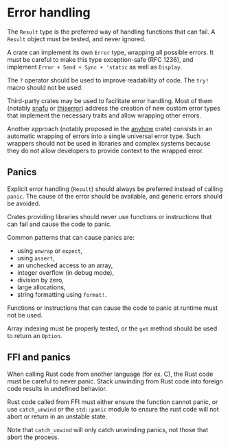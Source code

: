 # Error handling

<!-- <mark>TODO</mark>: explicit good practices in error handling. -->

The `Result` type is the preferred way of handling functions that can fail.
A `Result` object must be tested, and never ignored.

<div class="reco" id="LANG-ERRWRAP" type="Recommendation" title="Implement custom `Error` type wrapping all possible errors">

A crate can implement its own `Error` type, wrapping all possible errors.
It must be careful to make this type exception-safe (RFC 1236), and implement
`Error + Send + Sync + 'static` as well as `Display`.

</div>

<div class="reco" id="LANG-ERRDO" type="Recommendation" title="Use the `?` operator and do not use the `try!` macro">

The `?` operator should be used to improve readability of code.
The `try!` macro should not be used.

</div>

Third-party crates may be used to facilitate error handling. Most of them
(notably [snafu] or [thiserror]) address the creation of new custom
error types that implement the necessary traits and allow wrapping other
errors.

Another approach (notably proposed in the [anyhow] crate) consists in an automatic
wrapping of errors into a single universal error type. Such wrappers should not
be used in libraries and complex systems because they do not allow developers to
provide context to the wrapped error.

[snafu]: https://crates.io/crates/snafu
[thiserror]: https://crates.io/crates/thiserror
[anyhow]: https://crates.io/crates/anyhow

## Panics

Explicit error handling (`Result`) should always be preferred instead of calling
`panic`.  The cause of the error should be available, and generic errors should
be avoided.

Crates providing libraries should never use functions or instructions that can
fail and cause the code to panic.

Common patterns that can cause panics are:

- using `unwrap` or `expect`,
- using `assert`,
- an unchecked access to an array,
- integer overflow (in debug mode),
- division by zero,
- large allocations,
- string formatting using `format!`.

<div class="reco" id="LANG-NOPANIC" type="Rule" title="Don't use functions that can cause `panic!`">

Functions or instructions that can cause the code to panic at runtime must not
be used.

</div>

<div class="reco" id="LANG-ARRINDEXING" type="Rule" title="Test properly array indexing or use the `get` method">

Array indexing must be properly tested, or the `get` method should be used to
return an `Option`.

</div>

<!--
<mark>TODO</mark> Check if the [no_panic](https://github.com/dtolnay/no-panic)
crate can catch all cases. Drawback: all functions need to be marked as
`#[no_panic]`.
-->
<!--
<mark>TODO</mark> Another possibility:
[rustig](https://github.com/Technolution/rustig) (doesn't build here)
-->

## FFI and panics

When calling Rust code from another language (for ex. C), the Rust code must
be careful to never panic.
Stack unwinding from Rust code into foreign code results in undefined behavior.

<div class="reco" id="LANG-FFIPANIC" type="Rule" title="Handle correctly `panic!` in FFI">

Rust code called from FFI must either ensure the function cannot panic, or use
`catch_unwind` or the `std::panic` module to ensure the rust code will not
abort or return in an unstable state.

</div>

Note that `catch_unwind` will only catch unwinding panics, not those that abort
the process.
